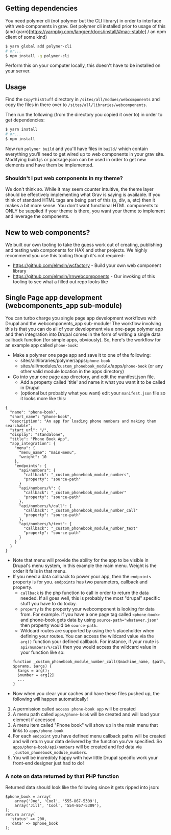## Getting dependencies
You need polymer cli (not polymer but the CLI library) in order to interface with web components in grav. Get polymer cli installed prior to usage of this (and (yarn)[https://yarnpkg.com/lang/en/docs/install/#mac-stable] / an npm client of some kind)
```bash
$ yarn global add polymer-cli
# or...
$ npm install -g polymer-cli
```
Perform this on your computer locally, this doesn't have to be installed on your server.

## Usage

Find the `CopyThisStuff` directory in `/sites/all/modues/webcomponents` and copy the files in there over to `/sites/all/libraries/webcomponents`.

Then run the following (from the directory you copied it over to) in order to get dependencies:
```bash
$ yarn install
# or...
$ npm install
```
Now run `polymer build` and you'll have files in `build/` which contain everything you'll need to get wired up to web components in your grav site. Modifying build.js or package.json can be used in order to get new elements and have them be implemented.

### Shouldn't I put web components in my theme?
We don't think so. While it may seem counter intuitive, the theme layer should be effectively implementing what Grav is saying is available. If you think of standard HTML tags are being part of this (p, div, a, etc) then it makes a bit more sense. You don't want functional HTML components to ONLY be supplied if your theme is there, you want your theme to implement and leverage the components.

## New to web components?
We built our own tooling to take the guess work out of creating, publishing and testing web components for HAX and other projects. We highly recommend you use this tooling though it's not required:
- https://github.com/elmsln/wcfactory - Build your own web component library
- https://github.com/elmsln/lrnwebcomponents - Our invoking of this tooling to see what a filled out repo looks like

## Single Page app development (webcomponents_app sub-module)
You can turbo charge you single page app development workflows with Drupal and the webcomponents_app sub-module! The workflow involving this is that you can do all of your development via a one-page polymer app and then integration into Drupal comes in the form of writing a single data callback function (for simple apps, obviously). So, here's the workflow for an example app called `phone-book`:
- Make a polymer one page app and save it to one of the following:
  - sites/all/libraries/polymer/apps/`phone-book`
  - sites/all/modules/`custom_phonebook_module`/apps/`phone-book` (or any other valid module location in the apps directory)
- Go into your one page app directory, and edit the manifest.json file.
  - Add a property called 'title' and name it what you want it to be called in Drupal
  - (optional but probably what you want) edit your `manifest.json` file so it looks more like this:
```
{
  "name": "phone-book",
  "short_name": "phone-book",
  "description": "An app for loading phone numbers and making them searchable",
  "start_url": "/",
  "display": "standalone",
  "title": "Phone Book App",
  "app_integration": {
    "menu": {
      "menu_name": "main-menu",
      "weight": 10
    },
    "endpoints": {
      "api/numbers": {
        "callback": "_custom_phonebook_module_numbers",
        "property": "source-path"
      }
      "api/numbers/%": {
        "callback": "_custom_phonebook_module_number"
        "property": "source-path"
      },
      "api/numbers/%/call": {
        "callback": "_custom_phonebook_module_number_call"
        "property": "source-path"
      },
      "api/numbers/%/text": {
        "callback": "_custom_phonebook_module_number_text"
        "property": "source-path"
      }
    }
  }
}
```
- Note that menu will provide the ability for the app to be visible in Drupal's menu system, in this example the main menu. Weight is the order it falls in that menu.
- If you need a data callback to power your app, then the `endpoints` property is for you. `endpoints` has two parameters, callback and property.
  - `callback` is the php function to call in order to return the data needed. If all goes well, this is probably the most "drupal" specific stuff you have to do today.
  - `property` is the property your webcomponent is looking for data from. For example. if you have a one page tag called `<phone-book>` and phone-book gets data by using `source-path="whatever.json"` then property would be `source-path`.
  - Wildcard routes are supported by using the `%` placeholder when defining your routes. You can access the wildcard value via the `arg()` function your defined callback. For instance, if your route is `api/numbers/%/call` then you would access
  the wildcard value in your function like so:
  ```
  function _custom_phonebook_module_number_call($machine_name, $path, $params, $args) {
    $args = arg();
    $number = arg[2]
    ...
  }
  ```
- Now when you clear your caches and have these files pushed up, the following will happen automatically!
1. A permission called `access phone-book app` will be created
2. A menu path called `apps/phone-book` will be created and will load your element if accessed
3. A menu item called "Phone book" will show up in the main menu that links to `apps/phone-book`
4. For each `endpoint` you have defined menu callback paths will be created and will return your data delivered by the function you've specified. So `apps/phone-book/api/numbers` will be created and fed data via `_custom_phonebook_module_numbers`.
5. You will be incredibly happy with how little Drupal specific work your front-end designer just had to do!

### A note on data returned by that PHP function
Returned data should look like the following since it gets ripped into json:
```
$phone_book = array(
    array('Joe', 'Cool', '555-867-5309'),
    array('Jill', 'Cool', '554-867-5309'),
);
return array(
  'status' => 200,
  'data' => $phone_book
);
```